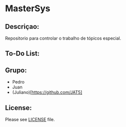 # MasterSys

## Descriçao:

Repositorio para controlar o trabalho de tópicos especial.

## To-Do List:

## Grupo:

+ Pedro
+ Juan
+ (Juliano)[https://github.com/JAT5]

## License:

Please see [LICENSE](https://github.com/PedroZC90/MasterSys/blob/master/LICENSE) file.
